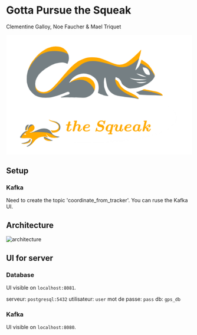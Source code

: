 # Gotta Pursue the Squeak
Clementine Galloy, Noe Faucher & Mael Triquet

![logo](rsc/logo_gpsqueak.png)

## Setup

### Kafka

Need to create the topic 'coordinate_from_tracker'. You can ruse the Kafka UI.




## Architecture

![architecture](rsc/schéma%20structure%20projet%20GPS.jpg)


## UI for server

### Database 
UI visible on `localhost:8081`.

serveur: `postgresql:5432`
utilisateur: `user`
mot de passe: `pass`
db: `gps_db`

### Kafka 
UI visible on `localhost:8080`.

